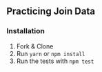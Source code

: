 ## Practicing Join Data

### Installation

1. Fork & Clone
1. Run `yarn` or `npm install`
1. Run the tests with `npm test`
